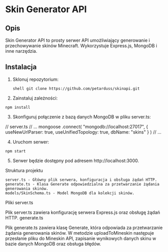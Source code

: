 # Skin Generator API

## Opis

Skin Generator API to prosty serwer API umożliwiający generowanie i przechowywanie skinów Minecraft. Wykorzystuje Express.js, MongoDB i inne narzędzia.

## Instalacja

1. Sklonuj repozytorium:

   ```shell git clone https://github.com/petarduss/skinapi.git```

2. Zainstaluj zależności:

  ```npm install```

3. Skonfiguruj połączenie z bazą danych MongoDB w pliku server.ts:

// server.ts
// ...
mongoose
    .connect(
        "mongodb://localhost:27017",
        { useNewUrlParser: true, useUnifiedTopology: true, dbName: "skins" }
    )
// ...

4. Uruchom serwer:

```npm start```

5. Serwer będzie dostępny pod adresem http://localhost:3000.

Struktura projektu

    server.ts - Główny plik serwera, konfiguracja i obsługa żądań HTTP.
    generate.ts - Klasa Generate odpowiedzialna za przetwarzanie żądania generowania skinów.
    models/SkinSchema.ts - Model MongoDB dla kolekcji skinów.

Pliki
server.ts

Plik server.ts zawiera konfigurację serwera Express.js oraz obsługę żądań HTTP.
generate.ts

Plik generate.ts zawiera klasę Generate, która odpowiada za przetwarzanie żądania generowania skinów. W metodzie uploadToMineskin następuje przesłanie pliku do Mineskin API, zapisanie wynikowych danych skinu w bazie danych MongoDB oraz obsługa błędów.
